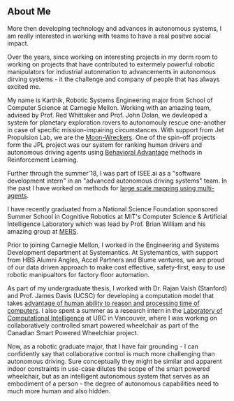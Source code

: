 ## About Me

More then developing technology and advances in autonomous systems, I am really interested in working with teams to have a real positve social impact.

Over the years, since working on interesting projects in my dorm room to working on projects that have contributed to extermely powerful robotic manipulators for industrial autonmation to advancements in autonomous dirving systems - it the challenge and company of people that has always excited me.

My name is Karthik, Robotic Systems Engineering major from School of Computer Science at Carnegie Mellon. Working with an amazing team, advised by Prof. Red Whittaker and Prof. John Dolan, we devleoped a system for planetary exploration rovers to autonomouly rescue one-another in case of specific mission-impairing circumstances. With support from Jet Propulsion Lab, we are the [Moon-Wreckers](https://mrsdprojects.ri.cmu.edu/2017teami/). 
One of the spin-off projects form the JPL project was our system for ranking human drivers and autonomous driving agents using [Behavioral Advantage](https://arxiv.org/abs/1804.08219) methods in Reinforcement Learning.

Further through the summer'18, I was part of ISEE.ai as a "software development intern" in an "advanced autonomous driving systems" team. In the past I have worked on methods for [large scale mapping using multi-agents](https://arxiv.org/abs/1805.02141).

I have recently graduated from a National Science Foundation sponsored Summer School in Cognitive Robotics at MIT's Computer Science & Artificial Intelligence Laboratory which was lead by Prof. Brian William and his amazing group at [MERS](http://groups.csail.mit.edu/mers/).

Prior to joining Carnegie Mellon, I worked in the Engineering and Systems Development department at Systemantics. At Systemantics, with support from HBS Alumni Angles, Accel Partners and Blume ventures, we are proud of our data driven approach to make cost effective, safety-first, easy to use robotic manipualtors for factory floor automation.

As part of my undergraduate thesis, I worked with Dr. Rajan Vaish (Stanford) and Prof. James Davis (UCSC) for developing a computation model that takes [advantage of human ability to reason and processing time of computers](https://arxiv.org/abs/1509.07543). I also spent a summer as a research intern in the [Laboratory of Computational Intelligence](https://www.cs.ubc.ca/cs-research/lci) at UBC in Vancouver, where I was working on collaboratively controlled smart powered wheelchair as part of the Canadian Smart Powered Wheelchiar project.

Now, as a robotic graduate major, that I have fair grounding - I can confidently say that collaborative control is much more challenging than autonomous driving. Sure conceptually they might be similar and apparent indoor constraints in use-case dilutes the scope of the smart powered wheelchair, but as an intelligent autonomous system that serves as an embodiment of a person - the degree of autonomous capabilities need to much more human and also hidden. 


<!--
![Images have anclamation mark to the left of the square backets][https://octodex.github.com/images/yaktocat.png]

## Welcome to GitHub Pageshttps://arxiv.org/abs/1509.07543

You can use the [editor on GitHub](https://github.com/pagakarthik/karthikpaga.github.io/edit/master/index.md) to maintain and preview the content for your website in Markdown files.
[website][http://pagakarthik.github.io/kpaga]


Whenever you commit to this repository, GitHub Pages will run [Jekyll](https://jekyllrb.com/) to rebuild the pages in your site, from the content in your Markdown files.

### Markdown

Markdown is a lightweight and easy-to-use syntax for styling your writing. It includes conventions for

```markdown

```python
# Markdown comments
#include numpy
#include pandas

print "This is not machine learning!"
```
Syntax highlighted code block

# Header 1 - This is header 1
## Header 2 - This is Header 2
### Header 3 - This is HeADER 3

- Bulleted
- List
- 1. 
- 2.

1. Numbered
2. List
  - Point 1
  - Point 2
**Bold** and _Italic_ and `Code` text
**Is this bold enough?**

_Italics have an under score on either side of the sentence_

`
int a = 1
int b = 1
a+b = 2
cout << The sum of 1 and 1 is 2. <<\n`

[Link](url) and ![Image](src)
[Links come in square brackets][http://www.google.com]

![Images have anclamation mark to the left of the square backets][https://octodex.github.com/images/yaktocat.png]
```

For more details see [GitHub Flavored Markdown](https://guides.github.com/features/mastering-markdown/).

### Jekyll Themes

Your Pages site will use the layout and styles from the Jekyll theme you have selected in your [repository settings](https://github.com/pagakarthik/karthikpaga.github.io/settings). The name of this theme is saved in the Jekyll `_config.yml` configuration file.

### Support or Contact

Having trouble with Pages? Check out our [documentation](https://help.github.com/categories/github-pages-basics/) or [contact support](https://github.com/contact) and we’ll help you sort it out.
-->

